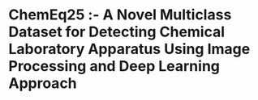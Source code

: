 # ChemEq25 :- A Novel Multiclass Dataset for Detecting Chemical Laboratory Apparatus Using Image Processing and Deep Learning Approach
